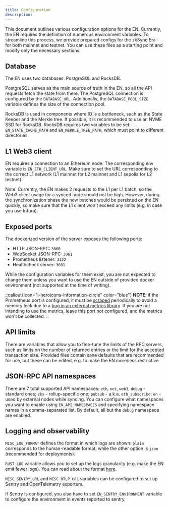 ```yaml
---
title: Configuration
description:
---
```


This document outlines various configuration options for the EN.
Currently, the EN requires the definition of numerous environment variables.
To streamline this process, we provide prepared configs for the zkSync Era - for both mainnet and testnet.
You can use these files as a starting point and modify only the necessary sections.

## Database

The EN uses two databases: PostgreSQL and RocksDB.

PostgreSQL serves as the main source of truth in the EN, so all the API requests fetch the state from there.
The PostgreSQL connection is configured by the `DATABASE_URL`.
Additionally, the `DATABASE_POOL_SIZE` variable defines the size of the connection pool.

RocksDB is used in components where IO is a bottleneck, such as the State Keeper and the Merkle tree.
If possible, it is recommended to use an NVME SSD for RocksDB.
RocksDB requires two variables to be set: `EN_STATE_CACHE_PATH` and `EN_MERKLE_TREE_PATH`, which must point to different directories.

## L1 Web3 client

EN requires a connection to an Ethereum node.
The corresponding env variable is `EN_ETH_CLIENT_URL`.
Make sure to set the URL corresponding to the correct L1 network (L1 mainnet for L2 mainnet and L1 sepolia for L2 testnet).

Note: Currently, the EN makes 2 requests to the L1 per L1 batch,
so the Web3 client usage for a synced node should not be high.
However, during the synchronization phase the new batches would be persisted on the EN quickly,
so make sure that the L1 client won't exceed any limits (e.g. in case you use Infura).

## Exposed ports

The dockerized version of the server exposes the following ports:

- HTTP JSON-RPC: `3060`
- WebSocket JSON-RPC: `3061`
- Prometheus listener: `3322`
- Healthcheck server: `3081`

While the configuration variables for them exist, you are not expected to change them unless you want to use the EN
outside of provided docker environment (not supported at the time of writing).

::callout{icon="i-heroicons-information-circle" color="blue"}
**NOTE**: if the Prometheus port is configured, it must be [scraped](https://prometheus.io/docs/introduction/overview/)
periodically to avoid a memory leak due to a
[bug in an external metrics library](https://github.com/metrics-rs/metrics/issues/245).
If you are not intending to use the metrics, leave this port not configured, and the metrics won't be collected.
::

## API limits

There are variables that allow you to fine-tune the limits of the RPC servers, such as limits on the number of returned
entries or the limit for the accepted transaction size. Provided files contain sane defaults that are recommended for
use, but these can be edited, e.g. to make the EN more/less restrictive.

## JSON-RPC API namespaces

There are 7 total supported API namespaces: `eth`, `net`, `web3`, `debug` - standard ones; `zks` - rollup-specific one;
`pubsub` - a.k.a. `eth_subscribe`; `en` - used by external nodes while syncing. You can configure what namespaces you
want to enable using `EN_API_NAMESPACES` and specifying namespace names in a comma-separated list. By default, all but
the `debug` namespace are enabled.

## Logging and observability

`MISC_LOG_FORMAT` defines the format in which logs are shown: `plain` corresponds to the human-readable format, while
the other option is `json` (recommended for deployments).

`RUST_LOG` variable allows you to set up the logs granularity (e.g. make the EN emit fewer logs). You can read about the
format [here](https://docs.rs/env_logger/0.10.0/env_logger/#enabling-logging).

`MISC_SENTRY_URL` and `MISC_OTLP_URL` variables can be configured to set up Sentry and OpenTelemetry exporters.

If Sentry is configured, you also have to set `EN_SENTRY_ENVIRONMENT` variable to configure the environment in events
reported to sentry.
